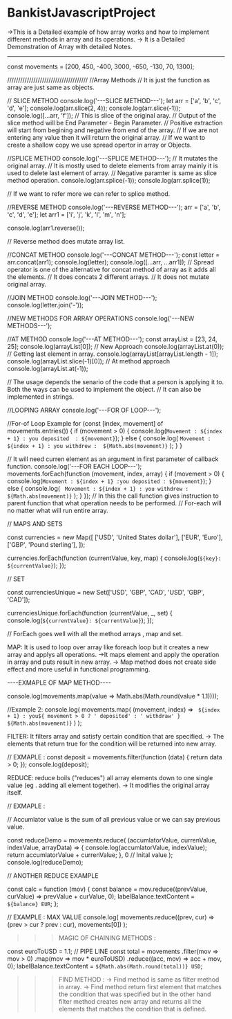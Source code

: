 # BankistJavascriptProject

->This is a Detailed example of how array works and how to implement different methods in array and its operations.
-> It is a Detailed Demonstration of Array with detailed Notes.

---

const movements = [200, 450, -400, 3000, -650, -130, 70, 1300];

/////////////////////////////////////
//Array Methods
// It is just the function as array are just same as objects.

// SLICE METHOD
console.log('---SLICE METHOD---');
let arr = ['a', 'b', 'c', 'd', 'e'];
console.log(arr.slice(2, 4));
console.log(arr.slice(-1));
console.log([...arr, 'f']);
// This is slice of the original aray.
// Output of the slice method will be End Parameter - Begin Parameter.
// Positive extraction will start from begining and negative from end of the array.
// If we are not entering any value then it will return the original array.
// If we want to create a shallow copy we use spread opertor in array or Objects.

//SPLICE METHOD
console.log('---SPLICE METHOD---');
// It mutates the original array.
// It is mostly used to delete elements from array mainly it is used to delete last element of array.
// Negative paramter is same as slice method operation.
console.log(arr.splice(-1));
console.log(arr.splice(1));

// If we want to refer more we can refer to splice method.

//REVERSE METHOD
console.log('---REVERSE METHOD---');
arr = ['a', 'b', 'c', 'd', 'e'];
let arr1 = ['i', 'j', 'k', 'l', 'm', 'n'];

console.log(arr1.reverse());

// Reverse method does mutate array list.

//CONCAT METHOD
console.log('---CONCAT METHOD---');
const letter = arr.concat(arr1);
console.log(letter);
console.log([...arr, ...arr1]);
// Spread operator is one of the alternative for concat method of array as it adds all the elements.
// It does concats 2 different arrays.
// It does not mutate original array.

//JOIN METHOD
console.log('---JOIN METHOD---');
console.log(letter.join('-'));

//NEW METHODS FOR ARRAY OPERATIONS
console.log('---NEW METHODS---');

//AT METHOD
console.log('---AT METHOD---');
const arrayList = [23, 24, 25];
console.log(arrayList[0]);
// New Approach
console.log(arrayList.at(0));
// Getting last element in array.
console.log(arrayList[arrayList.length - 1]);
console.log(arrayList.slice(-1)[0]);
// At method approach
console.log(arrayList.at(-1));

// The usage depends the senario of the code that a person is applying it to. Both the ways can be used to implement the object.
// It can also be implemented in strings.

//LOOPING ARRAY
console.log('---FOR OF LOOP---');

//For-of Loop Example
for (const [index, movement] of movements.entries()) {
if (movement > 0) {
console.log(`Movement : ${index + 1} : you deposited  : ${movement}`);
} else {
console.log(
`Movement : ${index + 1} : you withdrew :  ${Math.abs(movement)}`
);
}
}

// It will need curren element as an argument in first parameter of callback function.
console.log('---FOR EACH LOOP---');
movements.forEach(function (movement, index, array) {
if (movement > 0) {
console.log(`Movement : ${index + 1} :you deposited : ${movement}`);
} else {
console.log(
` Movement : ${index + 1} : you withdrew :  ${Math.abs(movement)}`
);
}
});
// In this the call function gives instruction to parent function that what operation needs to be performed.
// For-each will no matter what will run entire array.

// MAPS AND SETS

const currencies = new Map([
['USD', 'United States dollar'],
['EUR', 'Euro'],
['GBP', 'Pound sterling'],
]);

currencies.forEach(function (currentValue, key, map) {
console.log(`${key}: ${currentValue}`);
});

// SET

const currenciesUnique = new Set(['USD', 'GBP', 'CAD', 'USD', 'GBP', 'CAD']);

currenciesUnique.forEach(function (currentValue, \_, set) {
console.log(`${currentValue}: ${currentValue}`);
});

// ForEach goes well with all the method arrays , map and set.

MAP: It is used to loop over array like foreach loop but it creates a new array and applys all operations.
->It maps element and apply the operation in array and puts result in new array.
-> Map method does not create side effect and more useful in functional programming.

----EXMAPLE OF MAP METHOD----

console.log(movements.map(value => Math.abs(Math.round(value \* 1.1))));

//Example 2:
console.log(
movements.map(
(movement, index) =>
` ${index + 1} : you${
        movement > 0 ? ' deposited' : ' withdraw'
      } ${Math.abs(movement)}`
)
);

FILTER: It filters array and satisfy certain condition that are specified.
-> The elements that return true for the condition will be returned into new array.

// EXMAPLE :
const deposit = movements.filter(function (data) {
return data > 0;
});
console.log(deposit);

REDUCE: reduce boils ("reduces") all array elements down to one single value (eg . adding all element together).
-> It modifies the original array itself.

// EXMAPLE :

// Accumlator value is the sum of all previous value or we can say previous value.

const reduceDemo = movements.reduce(
  (accumlatorValue, currenValue, indexValue, arrayData) => {
    console.log(accumlatorValue, indexValue);
    return accumlatorValue + currenValue;
  },
  0 // Inital value
);
console.log(reduceDemo);

// ANOTHER REDUCE EXAMPLE

const calc = function (mov) {
  const balance = mov.reduce((prevValue, curValue) => prevValue + curValue, 0);
  labelBalance.textContent = `${balance} EUR`;
};

// EXAMPLE : MAX VALUE
console.log(
  movements.reduce((prev, cur) => (prev > cur ? prev : cur), movements[0])
);

>>> MAGIC OF CHAINING METHODS :

const euroToUSD = 1.1;
// PIPE LINE
const total = movements
  .filter(mov => mov > 0)
  .map(mov => mov * euroToUSD)
  .reduce((acc, mov) => acc + mov, 0);
labelBalance.textContent = `${Math.abs(Math.round(total))} USD`;


>>> FIND METHOD :
-> Find method is same as filter method in array.
-> Find method return first element that matches the condition that was specified but in the other hand filter method creates new array and returns all the elements that matches the condition that is defined.